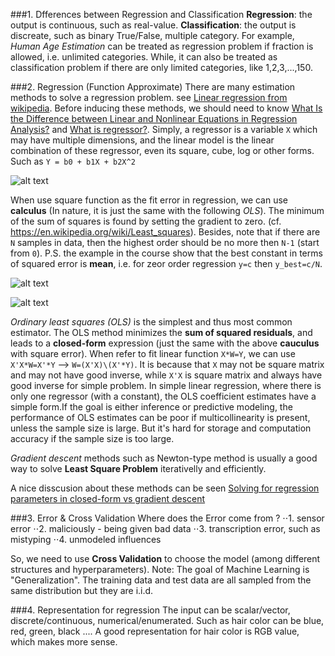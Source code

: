 ###1. Dfferences between Regression and Classification
**Regression**: the output is continuous, such as real-value.
**Classification**: the output is discreate, such as binary True/False, multiple category.
For example, *Human Age Estimation* can be treated as regression problem if fraction is allowed, i.e. unlimited categories. While, it can also be treated as classification problem if there are only limited categories, like 1,2,3,...,150.

###2. Regression (Function Approximate)
There are many estimation methods to solve a regression problem. see [Linear regression from wikipedia](https://en.wikipedia.org/wiki/Linear_regression). Before inducing these methods, we should need to know [What Is the Difference between  Linear and Nonlinear Equations in Regression Analysis?](http://blog.minitab.com/blog/adventures-in-statistics/what-is-the-difference-between-linear-and-nonlinear-equations-in-regression-analysis) and [What is regressor?](http://courses.umass.edu/pubp608/lectures/l8.pdf). Simply, a regressor is a variable `X` which may have multiple dimensions, and the linear model is the linear combination of these regressor, even its square, cube, log or other forms. Such as `Y = b0 + b1X + b2X^2`

![alt text](https://github.com/charliememory/AutonomousDriving/blob/master/images/CalculusForRegression.png "Calculus For Regression")

When use square function as the fit error in regression, we can use **calculus** (In nature, it is just the same with the following *OLS*). The minimum of the sum of squares is found by setting the gradient to zero. (cf. https://en.wikipedia.org/wiki/Least_squares). Besides, note that if there are `N` samples in data, then the highest order should be no more then `N-1` (start from `0`). 
P.S. the example in the course show that the best constant in terms of squared error is **mean**, i.e. for zeor order regression `y=c` then `y_best=c/N`.

![alt text](https://github.com/charliememory/AutonomousDriving/blob/master/images/CloseformForRegression1.png "Closeform For Regression")

![alt text](https://github.com/charliememory/AutonomousDriving/blob/master/images/CloseformForRegression2.png "Closeform For Regression")

*Ordinary least squares (OLS)* is the simplest and thus most common estimator. The OLS method minimizes the **sum of squared residuals**, and leads to a **closed-form** expression (just the same with the above **cauculus** with square error). When refer to fit linear function `X*W=Y`, we can use `X'X*W=X'*Y` --> `W=(X'X)\(X'*Y)`. It is because that `X` may not be square matrix and may not have good inverse, while `X'X` is square matrix and always have good inverse for simple problem. In simple linear regression, where there is only one regressor (with a constant), the OLS coefficient estimates have a simple form.If the goal is either inference or predictive modeling, the performance of OLS estimates can be poor if multicollinearity is present, unless the sample size is large. But it's hard for storage and computation accuracy if the sample size is too large.

*Gradient descent* methods such as Newton-type method is usually a good way to solve **Least Square Problem** iterativelly and efficiently.

A nice disscusion about these methods can be seen [Solving for regression parameters in closed-form vs gradient descent](http://stats.stackexchange.com/questions/23128/solving-for-regression-parameters-in-closed-form-vs-gradient-descent)

###3. Error & Cross Validation 
Where does the Error come from ?
⋅⋅1. sensor error
⋅⋅2. maliciously - being given bad data
⋅⋅3. transcription error, such as mistyping
⋅⋅4. unmodeled influences

So, we need to use **Cross Validation** to choose the model (among different structures and hyperparameters).
Note: The goal of Machine Learning is "Generalization". The training data and test data are all sampled from the same distribution but they are i.i.d.

###4. Representation for regression
The input can be scalar/vector, discrete/continuous, numerical/enumerated. Such as hair color can be blue, red, green, black .... A good representation for hair color is RGB value, which makes more sense.
